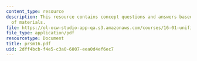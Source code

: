 ```yaml
---
content_type: resource
description: This resource contains concept questions and answers based on strength
  of materials.
file: https://ol-ocw-studio-app-qa.s3.amazonaws.com/courses/16-01-unified-engineering-i-ii-iii-iv-fall-2005-spring-2006/2dff4bcbf4e5c3a06007eea0d4ef6ec7_prsm16.pdf
file_type: application/pdf
resourcetype: Document
title: prsm16.pdf
uid: 2dff4bcb-f4e5-c3a0-6007-eea0d4ef6ec7
---
```

